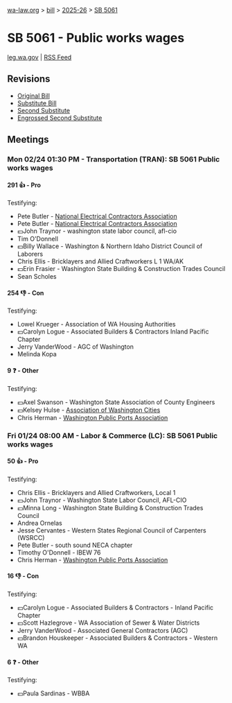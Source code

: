 [wa-law.org](/) > [bill](/bill/) > [2025-26](/bill/2025-26/) > [SB 5061](/bill/2025-26/sb/5061/)

# SB 5061 - Public works wages
[leg.wa.gov](https://app.leg.wa.gov/billsummary?BillNumber=5061&Year=2025&Initiative=false) | [RSS Feed](./rss.xml)

## Revisions
* [Original Bill](1/)
* [Substitute Bill](S/)
* [Second Substitute](S2/)
* [Engrossed Second Substitute](S2.E/)

## Meetings
### Mon 02/24 01:30 PM - Transportation (TRAN): SB 5061 Public works wages
#### 291 👍 - Pro
Testifying:
* Pete Butler - [National Electrical Contractors Association](/org/national_electrical_contractors_association/)
* Pete Butler - [National Electrical Contractors Association](/org/national_electrical_contractors_association/)
* 💵John Traynor - washington state labor council, afl-cio
* Tim O'Donnell
* 💵Billy Wallace - Washington & Northern Idaho District Council of Laborers
* Chris Ellis - Bricklayers and Allied Craftworkers L 1 WA/AK
* 💵Erin Frasier - Washington State Building & Construction Trades Council
* Sean Scholes

#### 254 👎 - Con
Testifying:
* Lowel Krueger - Association of WA Housing Authorities
* 💵Carolyn Logue - Associated Builders & Contractors Inland Pacific Chapter
* Jerry VanderWood - AGC of Washington
* Melinda Kopa

#### 9 ❓ - Other
Testifying:
* 💵Axel Swanson - Washington State Association of County Engineers
* 💵Kelsey Hulse - [Association of Washington Cities](/org/association_of_washington_cities/)
* Chris Herman - [Washington Public Ports Association](/org/washington_public_ports_association/)

### Fri 01/24 08:00 AM - Labor & Commerce (LC): SB 5061 Public works wages
#### 50 👍 - Pro
Testifying:
* Chris Ellis - Bricklayers and Allied Craftworkers, Local 1
* 💵John Traynor - Washington State Labor Council, AFL-CIO
* 💵Minna Long - Washington State Building & Construction Trades Council
* Andrea Ornelas
* Jesse Cervantes - Western States Regional Council of Carpenters (WSRCC)
* Pete Butler - south sound NECA chapter
* Timothy O'Donnell - IBEW 76
* Chris Herman - [Washington Public Ports Association](/org/washington_public_ports_association/)

#### 16 👎 - Con
Testifying:
* 💵Carolyn Logue - Associated Builders & Contractors - Inland Pacific Chapter
* 💵Scott Hazlegrove - WA Association of Sewer & Water Districts
* Jerry VanderWood - Associated General Contractors (AGC)
* 💵Brandon Houskeeper - Associated Builders & Contractors - Western WA

#### 6 ❓ - Other
Testifying:
* 💵Paula Sardinas - WBBA
